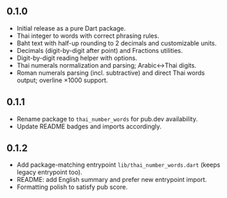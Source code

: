 ## 0.1.0

- Initial release as a pure Dart package.
- Thai integer to words with correct phrasing rules.
- Baht text with half-up rounding to 2 decimals and customizable units.
- Decimals (digit-by-digit after point) and Fractions utilities.
- Digit-by-digit reading helper with options.
- Thai numerals normalization and parsing; Arabic↔Thai digits.
- Roman numerals parsing (incl. subtractive) and direct Thai words output; overline ×1000 support.

## 0.1.1

- Rename package to `thai_number_words` for pub.dev availability.
- Update README badges and imports accordingly.

## 0.1.2

- Add package-matching entrypoint `lib/thai_number_words.dart` (keeps legacy entrypoint too).
- README: add English summary and prefer new entrypoint import.
- Formatting polish to satisfy pub score.
